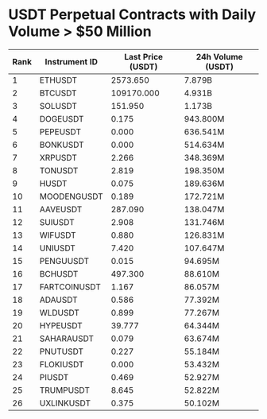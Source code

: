 # USDT Perpetual Contracts with Daily Volume > $50 Million

| Rank | Instrument ID | Last Price (USDT) | 24h Volume (USDT) |
|------|---------------|-------------------|-------------------|
| 1 | ETHUSDT | 2573.650 | 7.879B |
| 2 | BTCUSDT | 109170.000 | 4.931B |
| 3 | SOLUSDT | 151.950 | 1.173B |
| 4 | DOGEUSDT | 0.175 | 943.800M |
| 5 | PEPEUSDT | 0.000 | 636.541M |
| 6 | BONKUSDT | 0.000 | 514.634M |
| 7 | XRPUSDT | 2.266 | 348.369M |
| 8 | TONUSDT | 2.819 | 198.350M |
| 9 | HUSDT | 0.075 | 189.636M |
| 10 | MOODENGUSDT | 0.189 | 172.721M |
| 11 | AAVEUSDT | 287.090 | 138.047M |
| 12 | SUIUSDT | 2.908 | 131.746M |
| 13 | WIFUSDT | 0.880 | 126.831M |
| 14 | UNIUSDT | 7.420 | 107.647M |
| 15 | PENGUUSDT | 0.015 | 94.695M |
| 16 | BCHUSDT | 497.300 | 88.610M |
| 17 | FARTCOINUSDT | 1.167 | 86.057M |
| 18 | ADAUSDT | 0.586 | 77.392M |
| 19 | WLDUSDT | 0.899 | 77.267M |
| 20 | HYPEUSDT | 39.777 | 64.344M |
| 21 | SAHARAUSDT | 0.079 | 63.674M |
| 22 | PNUTUSDT | 0.227 | 55.184M |
| 23 | FLOKIUSDT | 0.000 | 53.432M |
| 24 | PIUSDT | 0.469 | 52.927M |
| 25 | TRUMPUSDT | 8.645 | 52.822M |
| 26 | UXLINKUSDT | 0.375 | 50.102M |
